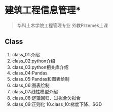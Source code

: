 # 建筑工程信息管理*

> 华科土木学院工程管理专业
> 外教Przemek上课



## Class

1. class_01:介绍
2. class_02:python介绍
3. class_03:python相关库介绍
4. class_04:Pandas
5. class_05:Pandas和图表绘制
6. class_06:图表绘制
7. class_07:线性模型介绍
8. class_08:逻辑回归、过拟合欠拟合
9. class_09:正则化
10.class_10:梯度下降、SGD